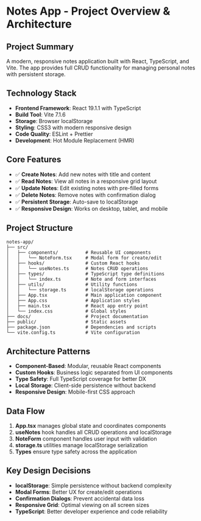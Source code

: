 # Notes App - Project Overview & Architecture

## Project Summary

A modern, responsive notes application built with React, TypeScript, and Vite. The app provides full CRUD functionality for managing personal notes with persistent storage.

## Technology Stack

- **Frontend Framework**: React 19.1.1 with TypeScript
- **Build Tool**: Vite 7.1.6
- **Storage**: Browser localStorage
- **Styling**: CSS3 with modern responsive design
- **Code Quality**: ESLint + Prettier
- **Development**: Hot Module Replacement (HMR)

## Core Features

- ✅ **Create Notes**: Add new notes with title and content
- ✅ **Read Notes**: View all notes in a responsive grid layout
- ✅ **Update Notes**: Edit existing notes with pre-filled forms
- ✅ **Delete Notes**: Remove notes with confirmation dialog
- ✅ **Persistent Storage**: Auto-save to localStorage
- ✅ **Responsive Design**: Works on desktop, tablet, and mobile

## Project Structure

```
notes-app/
├── src/
│   ├── components/          # Reusable UI components
│   │   └── NoteForm.tsx     # Modal form for create/edit
│   ├── hooks/               # Custom React hooks
│   │   └── useNotes.ts      # Notes CRUD operations
│   ├── types/               # TypeScript type definitions
│   │   └── index.ts         # Note and form interfaces
│   ├── utils/               # Utility functions
│   │   └── storage.ts       # localStorage operations
│   ├── App.tsx              # Main application component
│   ├── App.css              # Application styles
│   ├── main.tsx             # React app entry point
│   └── index.css            # Global styles
├── docs/                    # Project documentation
├── public/                  # Static assets
├── package.json             # Dependencies and scripts
└── vite.config.ts           # Vite configuration
```

## Architecture Patterns

- **Component-Based**: Modular, reusable React components
- **Custom Hooks**: Business logic separated from UI components
- **Type Safety**: Full TypeScript coverage for better DX
- **Local Storage**: Client-side persistence without backend
- **Responsive Design**: Mobile-first CSS approach

## Data Flow

1. **App.tsx** manages global state and coordinates components
2. **useNotes** hook handles all CRUD operations and localStorage
3. **NoteForm** component handles user input with validation
4. **storage.ts** utilities manage localStorage serialization
5. **Types** ensure type safety across the application

## Key Design Decisions

- **localStorage**: Simple persistence without backend complexity
- **Modal Forms**: Better UX for create/edit operations
- **Confirmation Dialogs**: Prevent accidental data loss
- **Responsive Grid**: Optimal viewing on all screen sizes
- **TypeScript**: Better developer experience and code reliability
